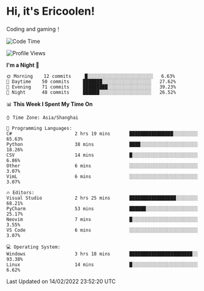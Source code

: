 # Hi, it's Ericoolen!
Coding and gaming！

<!--START_SECTION:waka-->
![Code Time](http://img.shields.io/badge/Code%20Time-176%20hrs%207%20mins-blue)

![Profile Views](http://img.shields.io/badge/Profile%20Views-0-blue)

**I'm a Night 🦉** 

```text
🌞 Morning    12 commits     █░░░░░░░░░░░░░░░░░░░░░░░░   6.63% 
🌆 Daytime    50 commits     ███████░░░░░░░░░░░░░░░░░░   27.62% 
🌃 Evening    71 commits     █████████░░░░░░░░░░░░░░░░   39.23% 
🌙 Night      48 commits     ██████░░░░░░░░░░░░░░░░░░░   26.52%

```


📊 **This Week I Spent My Time On** 

```text
⌚︎ Time Zone: Asia/Shanghai

💬 Programming Languages: 
C#                       2 hrs 19 mins       ████████████████░░░░░░░░░   65.63% 
Python                   38 mins             ████░░░░░░░░░░░░░░░░░░░░░   18.26% 
CSV                      14 mins             █░░░░░░░░░░░░░░░░░░░░░░░░   6.86% 
Other                    6 mins              ░░░░░░░░░░░░░░░░░░░░░░░░░   3.07% 
VimL                     6 mins              ░░░░░░░░░░░░░░░░░░░░░░░░░   3.07%

🔥 Editors: 
Visual Studio            2 hrs 25 mins       █████████████████░░░░░░░░   68.21% 
PyCharm                  53 mins             ██████░░░░░░░░░░░░░░░░░░░   25.17% 
Neovim                   7 mins              █░░░░░░░░░░░░░░░░░░░░░░░░   3.55% 
VS Code                  6 mins              ░░░░░░░░░░░░░░░░░░░░░░░░░   3.07%

💻 Operating System: 
Windows                  3 hrs 18 mins       ███████████████████████░░   93.38% 
Linux                    14 mins             █░░░░░░░░░░░░░░░░░░░░░░░░   6.62%

```


 Last Updated on 14/02/2022 23:52:20 UTC
<!--END_SECTION:waka-->

